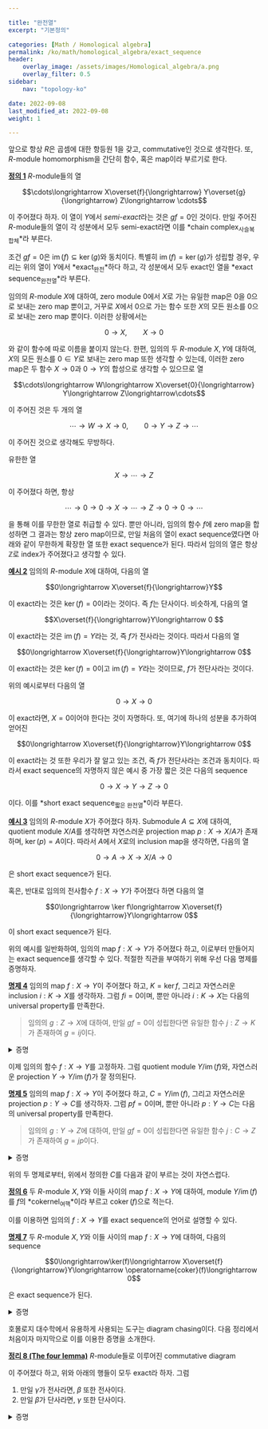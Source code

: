 ```yaml
---

title: "완전열"
excerpt: "기본정의"

categories: [Math / Homological algebra]
permalink: /ko/math/homological_algebra/exact_sequence
header:
    overlay_image: /assets/images/Homological_algebra/a.png
    overlay_filter: 0.5
sidebar: 
    nav: "topology-ko"

date: 2022-09-08
last_modified_at: 2022-09-08
weight: 1

---
```


앞으로 항상 $R$은 곱셈에 대한 항등원 $1$을 갖고, commutative인 것으로 생각한다. 또, $R$-module homomorphism을 간단히 함수, 혹은 map이라 부르기로 한다.

<div class="definition" markdown="1">

<ins id="df1">**정의 1**</ins> $R$-module들의 열

$$\cdots\longrightarrow X\overset{f}{\longrightarrow} Y\overset{g}{\longrightarrow} Z\longrightarrow \cdots$$

이 주어졌다 하자. 이 열이 $Y$에서 *semi-exact*라는 것은 $gf=0$인 것이다. 만일 주어진 $R$-module들의 열이 각 성분에서 모두 semi-exact라면 이를 *chain complex<sub>사슬복합체</sub>*라 부른다.

</div>

조건 $gf=0$은 $\operatorname{im}(f)\subseteq\ker(g)$와 동치이다. 특별히 $\operatorname{im}(f)=\ker(g)$가 성립할 경우, 우리는 위의 열이 $Y$에서 *exact<sub>완전</sub>*하다 하고, 각 성분에서 모두 exact인 열을 *exact sequence<sub>완전열</sub>*라 부른다. 

임의의 $R$-module $X$에 대하여, zero module $0$에서 $X$로 가는 유일한 map은 $0$을 $0$으로 보내는 zero map 뿐이고, 거꾸로 $X$에서 $0$으로 가는 함수 또한 $X$의 모든 원소를 $0$으로 보내는 zero map 뿐이다. 이러한 상황에서는 

$$0\longrightarrow X,\qquad X\longrightarrow 0$$

와 같이 함수에 따로 이름을 붙이지 않는다. 한편, 임의의 두 $R$-module $X,Y$에 대하여, $X$의 모든 원소를 $0\in Y$로 보내는 zero map 또한 생각할 수 있는데, 이러한 zero map은 두 함수 $X\rightarrow 0$과 $0\rightarrow Y$의 합성으로 생각할 수 있으므로 열

$$\cdots\longrightarrow W\longrightarrow X\overset{0}{\longrightarrow} Y\longrightarrow Z\longrightarrow\cdots$$

이 주어진 것은 두 개의 열 

$$\cdots\longrightarrow W\longrightarrow X\longrightarrow 0,\qquad 0\longrightarrow Y\longrightarrow Z\longrightarrow \cdots$$

이 주어진 것으로 생각해도 무방하다. 

유한한 열

$$X\longrightarrow \cdots\longrightarrow Z$$

이 주어졌다 하면, 항상 

$$\cdots\longrightarrow 0\longrightarrow 0\longrightarrow X\longrightarrow \cdots\longrightarrow Z\longrightarrow 0\longrightarrow 0\longrightarrow\cdots$$

을 통해 이를 무한한 열로 취급할 수 있다. 뿐만 아니라, 임의의 함수 $f$에 zero map을 합성하면 그 결과는 항상 zero map이므로, 만일 처음의 열이 exact sequence였다면 아래와 같이 무한하게 확장한 열 또한 exact sequence가 된다. 따라서 임의의 열은 항상 $\mathbb{Z}$로 index가 주어졌다고 생각할 수 있다.

<div class="example" markdown="1">

<ins id="ex2">**예시 2**</ins> 임의의 $R$-module $X$에 대하여, 다음의 열

$$0\longrightarrow X\overset{f}{\longrightarrow}Y$$

이 exact라는 것은 $\ker(f)=0$이라는 것이다. 즉 $f$는 단사이다. 비슷하게, 다음의 열

$$X\overset{f}{\longrightarrow}Y\longrightarrow 0 $$

이 exact라는 것은 $\operatorname{im}(f)=Y$라는 것, 즉 $f$가 전사라는 것이다. 따라서 다음의 열

$$0\longrightarrow X\overset{f}{\longrightarrow}Y\longrightarrow 0$$

이 exact라는 것은 $\ker(f)=0$이고 $\operatorname{im}(f)=Y$라는 것이므로, $f$가 전단사라는 것이다.

</div>

위의 예시로부터 다음의 열

$$0\longrightarrow X\longrightarrow 0$$

이 exact라면, $X=0$이어야 한다는 것이 자명하다. 또, 여기에 하나의 성분을 추가하여 얻어진

$$0\longrightarrow X\overset{f}{\longrightarrow}Y\longrightarrow 0$$

이 exact라는 것 또한 우리가 잘 알고 있는 조건, 즉 $f$가 전단사라는 조건과 동치이다. 따라서 exact sequence의 자명하지 않은 예시 중 가장 짧은 것은 다음의 sequence

$$0\longrightarrow X\longrightarrow Y\longrightarrow Z\longrightarrow 0$$

이다. 이를 *short exact sequence<sub>짧은 완전열</sub>*이라 부른다. 

<div class="example" markdown="1">

<ins id="ex3">**예시 3**</ins> 임의의 $R$-module $X$가 주어졌다 하자. Submodule $A\subseteq X$에 대하여, quotient module $X/A$를 생각하면 자연스러운 projection map $p:X\rightarrow X/A$가 존재하며, $\ker(p)=A$이다. 따라서 $A$에서 $X$로의 inclusion map을 생각하면, 다음의 열
    
$$0\longrightarrow A\longrightarrow X\longrightarrow X/A\longrightarrow 0$$
    
은 short exact sequence가 된다. 

혹은, 반대로 임의의 전사함수 $f:X\rightarrow Y$가 주어졌다 하면 다음의 열

$$0\longrightarrow \ker f\longrightarrow X\overset{f}{\longrightarrow}Y\longrightarrow 0$$

이 short exact sequence가 된다.

</div>

위의 예시를 일반화하여, 임의의 map $f:X\rightarrow Y$가 주어졌다 하고, 이로부터 만들어지는 exact sequence를 생각할 수 있다. 적절한 직관을 부여하기 위해 우선 다음 명제를 증명하자.

<div class="proposition" markdown="1">

<ins id="pp4">**명제 4**</ins> 임의의 map $f:X\rightarrow Y$이 주어졌다 하고, $K=\ker f$, 그리고 자연스러운 inclusion $i:K\rightarrow X$를 생각하자. 그럼 $fi=0$이며, 뿐만 아니라 $i:K\rightarrow X$는 다음의 universal property를 만족한다.

> 임의의 $g:Z\rightarrow X$에 대하여, 만일 $gf=0$이 성립한다면 유일한 함수 $j:Z\rightarrow K$가 존재하여 $g=ij$이다. 

</div>
<details class="proof" markdown="1">
<summary>증명</summary>



</details>

이제 임의의 함수 $f:X\rightarrow Y$를 고정하자. 그럼 quotient module $Y/\operatorname{im}(f)$와, 자연스러운 projection $Y\rightarrow Y/\operatorname{im}(f)$가 잘 정의된다.

<div class="proposition" markdown="1">

<ins id="pp5">**명제 5**</ins> 임의의 map $f:X\rightarrow Y$이 주어졌다 하고, $C=Y/\operatorname{im}(f)$, 그리고 자연스러운 projection $p:Y\rightarrow C$를 생각하자. 그럼 $pf=0$이며, 뿐만 아니라 $p:Y\rightarrow C$는 다음의 universal property를 만족한다.

> 임의의 $g:Y\rightarrow Z$에 대하여, 만일 $gf=0$이 성립한다면 유일한 함수 $j:C\rightarrow Z$가 존재하여 $g=jp$이다. 

</div>
<details class="proof" markdown="1">
<summary>증명</summary>



</details>

위의 두 명제로부터, 위에서 정의한 $C$를 다음과 같이 부르는 것이 자연스럽다.

<div class="definition" markdown="1">

<ins id="df6">**정의 6**</ins> 두 $R$-module $X,Y$와 이들 사이의 map $f:X\rightarrow Y$에 대하여, module $Y/\operatorname{im}(f)$를 $f$의 *cokernel<sub>여핵</sub>*이라 부르고 $\operatorname{coker}(f)$으로 적는다.

</div>

이를 이용하면 임의의 $f:X\rightarrow Y$를 exact sequence의 언어로 설명할 수 있다. 

<div class="proposition" markdown="1">

<ins id="pp7">**명제 7**</ins> 두 $R$-module $X,Y$와 이들 사이의 map $f:X\rightarrow Y$에 대하여, 다음의 sequence

$$0\longrightarrow\ker(f)\longrightarrow X\overset{f}{\longrightarrow}Y\longrightarrow \operatorname{coker}(f)\longrightarrow 0$$

은 exact sequence가 된다.

</div>
<details class="proof" markdown="1">
<summary>증명</summary>



</details>

호몰로지 대수학에서 유용하게 사용되는 도구는 diagram chasing이다. 다음 정리에서 처음이자 마지막으로 이를 이용한 증명을 소개한다.

<div class="proposition" markdown="1">

<ins id="thm8">**정리 8 (The four lemma)**</ins> $R$-module들로 이루어진 commutative diagram



이 주어졌다 하고, 위와 아래의 행들이 모두 exact라 하자. 그럼 

1. 만일 $\gamma$가 전사라면, $\beta$ 또한 전사이다.
2. 만일 $\beta$가 단사라면, $\gamma$ 또한 단사이다.

</div>
<details class="proof" markdown="1">
<summary>증명</summary>



</details>